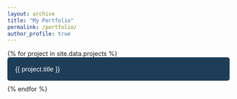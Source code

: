 ```yaml
---
layout: archive
title: "My Portfolio"
permalink: /portfolio/
author_profile: true
---
```


<style>
  .accordion-container {
    max-width: 800px;
    margin: 0 auto;
  }
  .project-accordion {
    background-color: #1E3D58;
    color: white;
    cursor: pointer;
    padding: 18px;
    width: 100%;
    border: none;
    text-align: left;
    outline: none;
    font-size: 15px;
    transition: 0.4s;
    border-radius: 5px;
    margin-bottom: 10px;
  }
  .project-accordion:hover {
    background-color: #2980b9;
  }
  .project-panel {
    padding: 0 18px;
    background-color: #f1f1f1;
    max-height: 0;
    overflow: hidden;
    transition: max-height 0.2s ease-out;
  }
  .project-image {
    width: 100%;
    max-width: 300px;
    height: auto;
    border-radius: 5px;
    margin-top: 10px;
  }
  .project-description {
    color: #333;
    margin: 10px 0;
  }
  .project-categories {
    font-style: italic;
    color: #666;
    margin: 10px 0;
  }
  .project-links a {
    display: inline-block;
    padding: 5px 10px;
    background-color: #3498db;
    color: white;
    text-decoration: none;
    border-radius: 5px;
    margin: 5px 5px 5px 0;
    transition: background-color 0.3s ease;
  }
  .project-links a:hover {
    background-color: #2c3e50;
  }
</style>

<div class="accordion-container">
  {% for project in site.data.projects %}
    <button class="project-accordion">{{ project.title }}</button>
    <div class="project-panel">
      <img class="project-image" src="{{ project.image }}" alt="{{ project.title }}">
      <p class="project-description">{{ project.description }}</p>
      <p class="project-categories"><strong>Categories:</strong> {{ project.categories | join: ", " }}</p>
      <div class="project-links">
        {% for link in project.links %}
          <a href="{{ link.url }}">{{ link.text }}</a>
        {% endfor %}
      </div>
    </div>
  {% endfor %}
</div>

<script>
  var acc = document.getElementsByClassName("project-accordion");
  var i;

  for (i = 0; i < acc.length; i++) {
    acc[i].addEventListener("click", function() {
      this.classList.toggle("active");
      var panel = this.nextElementSibling;
      if (panel.style.maxHeight) {
        panel.style.maxHeight = null;
      } else {
        panel.style.maxHeight = panel.scrollHeight + "px";
      } 
    });
  }
</script>